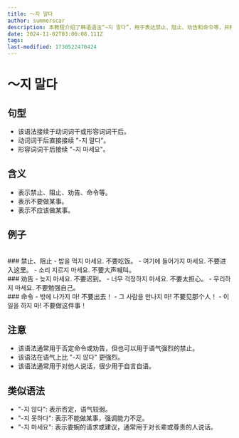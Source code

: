 ```yaml
---
title: 〜지 말다
author: summerscar
description: 本教程介绍了韩语语法“~지 말다”，用于表达禁止、阻止、劝告和命令等，并解释其用法和与其他否定语法的区别。
date: 2024-11-02T03:00:08.111Z
tags:
last-modified: 1730522470424
---
```


# 〜지 말다

## 句型
- 该语法接续于动词词干或形容词词干后。
- 动词词干后直接接续 "-지 말다"。
- 形容词词干后接续 "-지 마세요"。

## 含义
- 表示禁止、阻止、劝告、命令等。
- 表示不要做某事。
- 表示不应该做某事。

## 例子
<br/>
### 禁止、阻止
- <Speak>밥을 먹지 마세요.</Speak> 不要吃饭。
- <Speak>여기에 들어가지 마세요.</Speak> 不要进入这里。
- <Speak>소리 지르지 마세요.</Speak> 不要大声喊叫。
<br/>
### 劝告
- <Speak>늦지 마세요.</Speak> 不要迟到。
- <Speak>너무 걱정하지 마세요.</Speak> 不要太担心。
- <Speak>무리하지 마세요.</Speak> 不要勉强自己。
<br/>
### 命令
- <Speak>밖에 나가지 마!</Speak> 不要出去！
- <Speak>그 사람을 만나지 마!</Speak> 不要见那个人！
- <Speak>이 일을 하지 마!</Speak> 不要做这件事！
<br/>

## 注意
- 该语法通常用于否定命令或劝告，但也可以用于语气强烈的禁止。
- 该语法在语气上比 "-지 않다" 更强烈。
- 该语法通常用于对他人说话，很少用于自言自语。

## 类似语法
- "-지 않다": 表示否定，语气较弱。
- "-지 못하다": 表示不能做某事，强调能力不足。
- "-지 마세요": 表示委婉的请求或建议，通常用于对长辈或尊贵的人说话。
